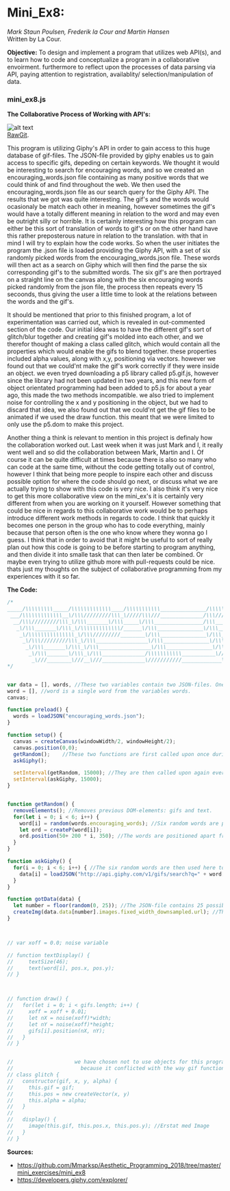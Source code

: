 # Mini_Ex8:
*Mark Staun Poulsen, Frederik la Cour and Martin Hansen*  
Written by La Cour.

**Objective:**
To design and implement a program that utilizes web API(s), and to learn how to code and conceptualize a program in a collaborative envoirment. furthermore to reflect upon the processes of data parsing via API, paying attention to registration, availablity/ selection/manipulation of data.

### mini_ex8.js
**The Collaborative Process of Working with API's:**

![alt text](https://github.com/L4COUR/Aesthetic_Programming_Mini_Ex-s/blob/master/Mini_Ex8/Screen%20Shot%202018-04-08%20at%2015.32.37.png "mini_ex8.js")
</br>
[RawGit](https://cdn.rawgit.com/Mmarksp/Aesthetic_Programming_2018/fc238976/mini_exercises/mini_ex8/index_mini_ex8.html).

This program is utilizing Giphy's API in order to gain access to this huge database of gif-files. The JSON-file provided by giphy enables us to gain access to specific gifs, depeding on certain keywords. We thought it would be interesting to search for encouraging words, and so we created an encouraging_words.json file containing as many positive words that we could think of and find throughout the web. We then used the encouraging_words.json file as our search query for the Giphy API. The results that we got was quite interesting. The gif's and the words would ocasionaly be match each other in meaning, however sometimes the gif's would have a totally different meaning in relation to the word and may even be outright silly or horrible. It is certainly interesting how this program can either be this sort of translation of words to gif's or on the other hand have this rather preposterous nature in relation to the translation. with that in mind I will try to explain how the code works. So when the user initiates the program the .json file is loaded providing the Giphy API, with a set of six randomly picked words from the encouraging_words.json file. These words will then act as a search on Giphy which will then find the parse the six corresponding gif's to the submitted words. The six gif's are then portrayed on a straight line on the canvas along with the six encouraging words picked randomly from the json file, the process then repeats every 15 secoonds, thus giving the user a little time to look at the relations between the words and the gif's.
</br>

It should be mentioned that prior to this finished program, a lot of experimentation was carried out, which is revealed in out-commented section of the code. Our initial idea was to have the different gif's sort of glitch/blur together and creating gif's molded into each other, and we therefor thought of making a class called glitch, which would contain all the properties which would enable the gifs to blend together. these properties included alpha values, along with x,y, positioning via vectors. however we found out that we could'nt make the gif's work correctly if they were inside an object. we even tryed downloading a p5 library called p5.gif.js, however since the library had not been updated in two years, and this new form of object orientated programming had been added to p5.js for about a year ago, this made the two methods incompatible. we also tried to implement noise for controlling the x and y positioning in the object, but we had to discard that idea, we also found out that we could'nt get the gif files to be animated if we used the draw function. this meant that we were limited to only use the p5.dom to make this project.
</br>

Another thing a think is relevant to mention in this project is definaly how the collaboration worked out. Last week when it was just Mark and I, it really went well and so did the collaboration between Mark, Martin and I. Of course it can be quite difficult at times because there is also so many who can code at the same time, without the code getting totally out of control, however I think that being more people to inspire each other and discuss possible option for where the code should go next, or discuss what we are actually trying to show with this code is very nice. I also think it's very nice to get this more collaborative view on the mini_ex's it is certainly very different from when you are working on it yourself. However something that could be nice in regards to this collaborative work would be to perhaps introduce different work methods in regards to code. I think that quickly it becomes one person in the group who has to code everything, mainly because that person often is the one who know where they wonna go I guess. I think that in order to avoid that it might be useful to sort of really plan out how this code is going to be before starting to program anything, and then divide it into smalle task that can then later be combined. Or maybe even trying to utilize github more with pull-requests could be nice. thats just my thoughts on the subject of collaborative programming from my experiences with it so far.
</br>



**The Code:**

```javascript
/*
_____/\\\\\\\\\_____/\\\\\\\\\\\\\____/\\\\\\\\\\\_______________/\\\\\\\\\\\\__/\\\\\\\\\\\__/\\\\\\\\\\\\\\\_____/\\\\\\\\\\\___
 ___/\\\\\\\\\\\\\__\/\\\/////////\\\_\/////\\\///______________/\\\//////////__\/////\\\///__\/\\\///////////____/\\\/////////\\\_
  __/\\\/////////\\\_\/\\\_______\/\\\_____\/\\\________________/\\\_________________\/\\\_____\/\\\______________\//\\\______\///__
   _\/\\\_______\/\\\_\/\\\\\\\\\\\\\/______\/\\\_______________\/\\\____/\\\\\\\_____\/\\\_____\/\\\\\\\\\\\_______\////\\\_________
    _\/\\\\\\\\\\\\\\\_\/\\\/////////________\/\\\_______________\/\\\___\/////\\\_____\/\\\_____\/\\\///////___________\////\\\______
     _\/\\\/////////\\\_\/\\\_________________\/\\\_______________\/\\\_______\/\\\_____\/\\\_____\/\\\_____________________\////\\\___
      _\/\\\_______\/\\\_\/\\\_________________\/\\\_______________\/\\\_______\/\\\_____\/\\\_____\/\\\______________/\\\______\//\\\__
       _\/\\\_______\/\\\_\/\\\______________/\\\\\\\\\\\___________\//\\\\\\\\\\\\/___/\\\\\\\\\\\_\/\\\_____________\///\\\\\\\\\\\/___
        _\///________\///__\///______________\///////////_____________\////////////____\///////////__\///________________\///////////_____
*/


var data = [], words, //These two variables contain two JSON-files. One is an array, because it contains multiple instanses of the same set of strings (see line 45). Therefore it becomes an array containing arrays (since a JSON-file is an array once loaded).
word = [], //word is a single word from the variables words.
canvas;

function preload() {
  words = loadJSON("encouraging_words.json");
}

function setup() {
  canvas = createCanvas(windowWidth/2, windowHeight/2);
  canvas.position(0,0);
  getRandom();    //These two functions are first called upon once during setup.
  askGiphy();

  setInterval(getRandom, 15000); //They are then called upon again every 15 seconds.
  setInterval(askGiphy, 15000);
}


function getRandom() {
  removeElements(); //Removes previous DOM-elements: gifs and text.
  for(let i = 0; i < 6; i++) {
    word[i] = random(words.encouraging_words); //Six random words are picked out from the JSON-file over this for-loop
    let ord = createP(word[i]);
    ord.position(50+ 200 * i, 350); //The words are positioned apart from one another using the i-value to multiply.
  }
}

function askGiphy() {
  for(i = 0; i < 6; i++) { //The six random words are then used here to get six completely different JSON-files.
    data[i] = loadJSON("http://api.giphy.com/v1/gifs/search?q=" + word[i] + "&api_key=dc6zaTOxFJmzC&limit=25", gotData); //The callback function makes it so that gotData will run for every iteration of the loop right after this line here.
  }
}

function gotData(data) {
  let number = floor(random(0, 25)); //The JSON-file contains 25 possible gifs. As one file is loaded, the program will use a random number to pick one gif out.
  createImg(data.data[number].images.fixed_width_downsampled.url); //The gif is then displayed. fixed_width_downsampled was the only option we deemed was workable for our program.
}



// var xoff = 0.0; noise variable

// function textDisplay() {
//     textSize(46);
//     text(word[i], pos.x, pos.y);
// }



// function draw() {
//   for(let i = 0; i < gifs.length; i++) {
//     xoff = xoff + 0.01;
//     let nX = noise(xoff)*width;
//     let nY = noise(xoff)*height;
//     gifs[i].position(nX, nY);
//   }
// }


//                    we have chosen not to use objects for this program,
//                      because it conflicted with the way gif function
// class glitch {
//   constructor(gif, x, y, alpha) {
//     this.gif = gif;
//     this.pos = new createVector(x, y)
//     this.alpha = alpha;
//   }
//
//   display() {
//     image(this.gif, this.pos.x, this.pos.y); //Erstat med Image
//   }
// }

```
**Sources:**
- https://github.com/Mmarksp/Aesthetic_Programming_2018/tree/master/mini_exercises/mini_ex8
- https://developers.giphy.com/explorer/
